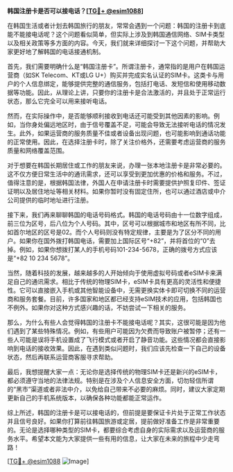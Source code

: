 **韩国注册卡是否可以接电话？[[TG💪+ @esim1088](https://t.me/s/esim1088)]**

在韩国生活或者计划去韩国旅行的朋友，常常会遇到一个问题：韩国的注册卡到底能不能接电话呢？这个问题看似简单，但实际上涉及到韩国通信网络、SIM卡类型以及相关政策等多方面的内容。今天，我们就来详细探讨一下这个问题，并帮助大家更好地了解韩国的电话接通机制。

首先，我们需要明确什么是“韩国注册卡”。所谓注册卡，通常指的是用户在韩国运营商（如SK Telecom、KT或LG U+）购买并完成实名认证的SIM卡。这类卡与用户的个人信息绑定，能够提供完整的通信服务，包括打电话、发短信和使用移动数据等功能。因此，从理论上讲，只要你的注册卡是合法激活的，并且处于正常运行状态，那么它完全可以用来接听电话。

然而，在实际操作中，是否能够顺利接收到电话还可能受到其他因素的影响。例如，当你身处偏远地区时，由于信号覆盖不足，可能会导致无法接听电话的情况发生。此外，如果运营商的服务质量不佳或者设备出现问题，也可能影响到通话功能的正常使用。因此，在选择注册卡时，除了关注价格外，还需要考虑运营商的服务质量和网络覆盖范围。

对于想要在韩国长期居住或工作的朋友来说，办理一张本地注册卡是非常必要的。这不仅方便日常生活中的通讯需求，还可以享受到更加优惠的价格和服务。不过，值得注意的是，根据韩国法律，外国人在申请注册卡时需要提供护照复印件、签证证明以及居住地址等相关材料。如果你暂时没有固定住所，也可以通过酒店或中介公司提供的临时地址进行注册。

接下来，我们再来聊聊韩国的电话号码格式。韩国的电话号码由十一位数字组成，前三位为区号，后八位为个人号码。其中，区号可以根据城市和地区有所不同，比如首尔地区的区号是02。而个人号码则没有特定规律，主要是为了区分不同的用户。如果你在国外拨打韩国电话，需要加上国际区号“+82”，并将首位的“0”去掉。例如，如果你想拨打某人的手机号码101-234-5678，正确的拨号方式应该是“+82 10 234 5678”。

当然，随着科技的发展，越来越多的人开始倾向于使用虚拟号码或者eSIM卡来满足自己的通讯需求。相比于传统的物理SIM卡，eSIM卡具有更高的灵活性和便捷性。它可以直接嵌入手机或其他智能设备中，无需更换实体卡即可切换不同的运营商和服务套餐。目前，许多国家和地区都已经支持eSIM技术的应用，包括韩国也不例外。如果你对这种方式感兴趣的话，不妨尝试一下相关的服务。

那么，为什么有些人会觉得韩国的注册卡不能接电话呢？其实，这很可能是因为他们遇到了某些特殊情况。例如，有些用户可能因为欠费而导致账户被暂停；还有一些人可能是误将手机设置成了飞行模式或者开启了静音功能。这些情况都会直接影响到电话的接收效果。因此，在遇到类似问题时，我们应该先检查一下自己的设备状态，然后再联系运营商客服寻求帮助。

最后，我想提醒大家一点：无论你是选择传统的物理SIM卡还是新兴的eSIM卡，都必须遵守当地的法律法规。特别是在涉及个人信息安全方面，切勿轻信所谓的“黑市”渠道或者非法中介，以免给自己带来不必要的麻烦。同时，建议大家定期更新自己的手机系统版本，以确保各种功能都能正常运作。

综上所述，韩国的注册卡是可以接电话的，但前提是要保证卡片处于正常工作状态并且信号良好。如果你打算前往韩国旅游或定居，提前做好准备工作是非常重要的。无论是选择哪种类型的SIM卡，都要综合考虑自身的实际需求以及运营商的服务水平。希望本文能为大家提供一些有用的信息，让大家在未来的旅程中少走弯路！

[[TG💪+ @esim1088](https://t.me/s/esim1088) ![Image](https://i.postimg.cc/4NQfJmqS/Snipaste-2025-05-13-00-14-12.png)]